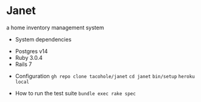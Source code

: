 # Janet

a home inventory management system

- System dependencies

* Postgres v14
* Ruby 3.0.4
* Rails 7

- Configuration
  `gh repo clone tacohole/janet`
  `cd janet`
  `bin/setup`
  `heroku local`

- How to run the test suite
  `bundle exec rake spec`
